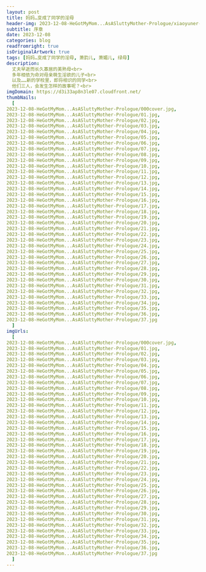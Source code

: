 ```yaml
---
layout: post
title: 妈妈…变成了同学的淫母
header-img: 2023-12-08-HeGotMyMom...AsASluttyMother-Prologue/xiaoyuner-xuzhang.jpg
subtitle: 序章
date: 2023-12-08
categories: blog
readfromright: true
isOriginalArtwork: true
tags: [妈妈…变成了同学的淫母, 萧韵儿, 萧媚儿, 绿母]
description:
  丈夫早逝而长久寡居的美熟母<br>
  多年相依为命对母亲萌生淫欲的儿子<br>
  以及……新的学校里，即将相识的同学<br>
  他们三人，会发生怎样的故事呢？<br>
imgDomain: https://d3i33ap8n3le07.cloudfront.net/
thumbNails:
  [
2023-12-08-HeGotMyMom...AsASluttyMother-Prologue/000cover.jpg,
2023-12-08-HeGotMyMom...AsASluttyMother-Prologue/01.jpg,
2023-12-08-HeGotMyMom...AsASluttyMother-Prologue/02.jpg,
2023-12-08-HeGotMyMom...AsASluttyMother-Prologue/03.jpg,
2023-12-08-HeGotMyMom...AsASluttyMother-Prologue/04.jpg,
2023-12-08-HeGotMyMom...AsASluttyMother-Prologue/05.jpg,
2023-12-08-HeGotMyMom...AsASluttyMother-Prologue/06.jpg,
2023-12-08-HeGotMyMom...AsASluttyMother-Prologue/07.jpg,
2023-12-08-HeGotMyMom...AsASluttyMother-Prologue/08.jpg,
2023-12-08-HeGotMyMom...AsASluttyMother-Prologue/09.jpg,
2023-12-08-HeGotMyMom...AsASluttyMother-Prologue/10.jpg,
2023-12-08-HeGotMyMom...AsASluttyMother-Prologue/11.jpg,
2023-12-08-HeGotMyMom...AsASluttyMother-Prologue/12.jpg,
2023-12-08-HeGotMyMom...AsASluttyMother-Prologue/13.jpg,
2023-12-08-HeGotMyMom...AsASluttyMother-Prologue/14.jpg,
2023-12-08-HeGotMyMom...AsASluttyMother-Prologue/15.jpg,
2023-12-08-HeGotMyMom...AsASluttyMother-Prologue/16.jpg,
2023-12-08-HeGotMyMom...AsASluttyMother-Prologue/17.jpg,
2023-12-08-HeGotMyMom...AsASluttyMother-Prologue/18.jpg,
2023-12-08-HeGotMyMom...AsASluttyMother-Prologue/19.jpg,
2023-12-08-HeGotMyMom...AsASluttyMother-Prologue/20.jpg,
2023-12-08-HeGotMyMom...AsASluttyMother-Prologue/21.jpg,
2023-12-08-HeGotMyMom...AsASluttyMother-Prologue/22.jpg,
2023-12-08-HeGotMyMom...AsASluttyMother-Prologue/23.jpg,
2023-12-08-HeGotMyMom...AsASluttyMother-Prologue/24.jpg,
2023-12-08-HeGotMyMom...AsASluttyMother-Prologue/25.jpg,
2023-12-08-HeGotMyMom...AsASluttyMother-Prologue/26.jpg,
2023-12-08-HeGotMyMom...AsASluttyMother-Prologue/27.jpg,
2023-12-08-HeGotMyMom...AsASluttyMother-Prologue/28.jpg,
2023-12-08-HeGotMyMom...AsASluttyMother-Prologue/29.jpg,
2023-12-08-HeGotMyMom...AsASluttyMother-Prologue/30.jpg,
2023-12-08-HeGotMyMom...AsASluttyMother-Prologue/31.jpg,
2023-12-08-HeGotMyMom...AsASluttyMother-Prologue/32.jpg,
2023-12-08-HeGotMyMom...AsASluttyMother-Prologue/33.jpg,
2023-12-08-HeGotMyMom...AsASluttyMother-Prologue/34.jpg,
2023-12-08-HeGotMyMom...AsASluttyMother-Prologue/35.jpg,
2023-12-08-HeGotMyMom...AsASluttyMother-Prologue/36.jpg,
2023-12-08-HeGotMyMom...AsASluttyMother-Prologue/37.jpg
  ]
imgUrls:
  [
2023-12-08-HeGotMyMom...AsASluttyMother-Prologue/000cover.jpg,
2023-12-08-HeGotMyMom...AsASluttyMother-Prologue/01.jpg,
2023-12-08-HeGotMyMom...AsASluttyMother-Prologue/02.jpg,
2023-12-08-HeGotMyMom...AsASluttyMother-Prologue/03.jpg,
2023-12-08-HeGotMyMom...AsASluttyMother-Prologue/04.jpg,
2023-12-08-HeGotMyMom...AsASluttyMother-Prologue/05.jpg,
2023-12-08-HeGotMyMom...AsASluttyMother-Prologue/06.jpg,
2023-12-08-HeGotMyMom...AsASluttyMother-Prologue/07.jpg,
2023-12-08-HeGotMyMom...AsASluttyMother-Prologue/08.jpg,
2023-12-08-HeGotMyMom...AsASluttyMother-Prologue/09.jpg,
2023-12-08-HeGotMyMom...AsASluttyMother-Prologue/10.jpg,
2023-12-08-HeGotMyMom...AsASluttyMother-Prologue/11.jpg,
2023-12-08-HeGotMyMom...AsASluttyMother-Prologue/12.jpg,
2023-12-08-HeGotMyMom...AsASluttyMother-Prologue/13.jpg,
2023-12-08-HeGotMyMom...AsASluttyMother-Prologue/14.jpg,
2023-12-08-HeGotMyMom...AsASluttyMother-Prologue/15.jpg,
2023-12-08-HeGotMyMom...AsASluttyMother-Prologue/16.jpg,
2023-12-08-HeGotMyMom...AsASluttyMother-Prologue/17.jpg,
2023-12-08-HeGotMyMom...AsASluttyMother-Prologue/18.jpg,
2023-12-08-HeGotMyMom...AsASluttyMother-Prologue/19.jpg,
2023-12-08-HeGotMyMom...AsASluttyMother-Prologue/20.jpg,
2023-12-08-HeGotMyMom...AsASluttyMother-Prologue/21.jpg,
2023-12-08-HeGotMyMom...AsASluttyMother-Prologue/22.jpg,
2023-12-08-HeGotMyMom...AsASluttyMother-Prologue/23.jpg,
2023-12-08-HeGotMyMom...AsASluttyMother-Prologue/24.jpg,
2023-12-08-HeGotMyMom...AsASluttyMother-Prologue/25.jpg,
2023-12-08-HeGotMyMom...AsASluttyMother-Prologue/26.jpg,
2023-12-08-HeGotMyMom...AsASluttyMother-Prologue/27.jpg,
2023-12-08-HeGotMyMom...AsASluttyMother-Prologue/28.jpg,
2023-12-08-HeGotMyMom...AsASluttyMother-Prologue/29.jpg,
2023-12-08-HeGotMyMom...AsASluttyMother-Prologue/30.jpg,
2023-12-08-HeGotMyMom...AsASluttyMother-Prologue/31.jpg,
2023-12-08-HeGotMyMom...AsASluttyMother-Prologue/32.jpg,
2023-12-08-HeGotMyMom...AsASluttyMother-Prologue/33.jpg,
2023-12-08-HeGotMyMom...AsASluttyMother-Prologue/34.jpg,
2023-12-08-HeGotMyMom...AsASluttyMother-Prologue/35.jpg,
2023-12-08-HeGotMyMom...AsASluttyMother-Prologue/36.jpg,
2023-12-08-HeGotMyMom...AsASluttyMother-Prologue/37.jpg
  ]
---
```

